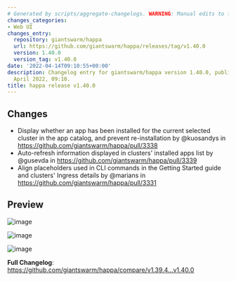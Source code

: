 ```yaml
---
# Generated by scripts/aggregate-changelogs. WARNING: Manual edits to this files will be overwritten.
changes_categories:
- Web UI
changes_entry:
  repository: giantswarm/happa
  url: https://github.com/giantswarm/happa/releases/tag/v1.40.0
  version: 1.40.0
  version_tag: v1.40.0
date: '2022-04-14T09:10:55+00:00'
description: Changelog entry for giantswarm/happa version 1.40.0, published on 14
  April 2022, 09:10.
title: happa release v1.40.0
---
```


## Changes

* Display whether an app has been installed for the current selected cluster in the app catalog, and prevent re-installation by @kuosandys in https://github.com/giantswarm/happa/pull/3338
* Auto-refresh information displayed in clusters' installed apps list by @gusevda in https://github.com/giantswarm/happa/pull/3339
* Align placeholders used in CLI commands in the Getting Started guide and clusters' Ingress details by @marians in https://github.com/giantswarm/happa/pull/3331

## Preview

![image](https://user-images.githubusercontent.com/273727/163374897-29d813f9-d3cb-4531-a93f-f0bbcf5cd434.png)

![image](https://user-images.githubusercontent.com/273727/163375392-7da22827-2613-4eb1-8d65-a8ea08910a85.png)

![image](https://user-images.githubusercontent.com/273727/163375833-1f1a2a68-4ec6-4d95-aa43-ad069190711b.png)


**Full Changelog**: https://github.com/giantswarm/happa/compare/v1.39.4...v1.40.0
